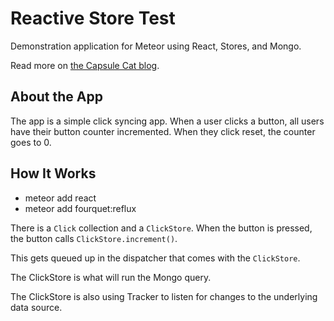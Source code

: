 # Reactive Store Test

Demonstration application for Meteor using React, Stores, and Mongo.

Read more on [the Capsule Cat blog](http://blog.capsulecat.com/2016/01/16/reactive-stores-with-react/ ).

## About the App

The app is a simple click syncing app. When a user clicks a button, all users have their button counter incremented. When they click reset, the counter goes to 0.

## How It Works

* meteor add react
* meteor add fourquet:reflux

There is a `Click` collection and a `ClickStore`. When the
button is pressed, the button calls `ClickStore.increment()`.

This gets queued up in the dispatcher that comes with the `ClickStore`.

The ClickStore is what will run the Mongo query.

The ClickStore is also using Tracker to listen
for changes to the underlying data source.